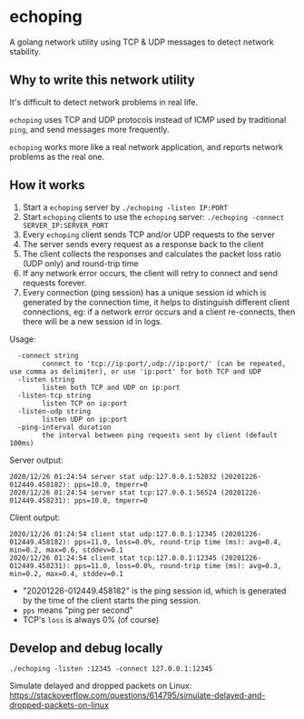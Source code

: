 # echoping

A golang network utility using TCP & UDP messages to detect network stability.

## Why to write this network utility

It's difficult to detect network problems in real life. 

`echoping` uses TCP and UDP protocols instead of ICMP used by traditional `ping`, and send messages more frequently.

`echoping` works more like a real network application, and reports network problems as the real one.


## How it works

1. Start a `echoping` server by `./echoping -listen IP:PORT`
2. Start `echoping` clients to use the `echoping` server: `./echoping -connect SERVER_IP:SERVER_PORT`
3. Every `echoping` client sends TCP and/or UDP requests to the server
4. The server sends every request as a response back to the client
5. The client collects the responses and calculates the packet loss ratio (UDP only) and round-trip time
6. If any network error occurs, the client will retry to connect and send requests forever. 
7. Every connection (ping session) has a unique session id which is generated by the connection time, it helps to distinguish different client connections, eg: if a network error occurs and a client re-connects, then there will be a new session id in logs.

Usage:

```
  -connect string
        connect to 'tcp://ip:port/,udp://ip:port/' (can be repeated, use comma as delimiter), or use 'ip:port' for both TCP and UDP
  -listen string
        listen both TCP and UDP on ip:port
  -listen-tcp string
        listen TCP on ip:port
  -listen-udp string
        listen UDP on ip:port
  -ping-interval duration
        the interval between ping requests sent by client (default 100ms)
```

Server output:
```
2020/12/26 01:24:54 server stat udp:127.0.0.1:52032 (20201226-012449.458182): pps=10.0, tmperr=0
2020/12/26 01:24:54 server stat tcp:127.0.0.1:56524 (20201226-012449.458231): pps=10.0, tmperr=0
```

Client output:
```
2020/12/26 01:24:54 client stat udp:127.0.0.1:12345 (20201226-012449.458182): pps=11.0, loss=0.0%, round-trip time (ms): avg=0.4, min=0.2, max=0.6, stddev=0.1
2020/12/26 01:24:54 client stat tcp:127.0.0.1:12345 (20201226-012449.458231): pps=11.0, loss=0.0%, round-trip time (ms): avg=0.3, min=0.2, max=0.4, stddev=0.1
```

* "20201226-012449.458182" is the ping session id, which is generated by the time of the client starts the ping session.
* `pps` means "ping per second"
* TCP's `loss` is always 0% (of course)

## Develop and debug locally

```
./echoping -listen :12345 -connect 127.0.0.1:12345
```

Simulate delayed and dropped packets on Linux: https://stackoverflow.com/questions/614795/simulate-delayed-and-dropped-packets-on-linux
